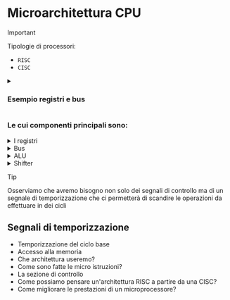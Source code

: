 # Microarchitettura CPU
> [!IMPORTANT]
>Tipologie di processori:
>- `RISC`
>- `CISC`

<details> 
<summary><h3>Esempio registri e bus</h3></summary><br>
  
> - Osserviamo un'architettura è a 32 con un bus parallelo a 32 bit.

![Microarchitettura](/imgs/Microarchitettura.png)
</details>

### Le cui componenti principali sono:

<details> 
<summary>I registri</summary><br>
  
  |ACRONIMO|NOME|Spiegazione|
  | :--: | :-- | :-- |
  |MAR|Memory Address Register|contenente indirizzi per caricare un dato dalla memoria principale|
  |MDR|Memory Data Register|per caricare i dati dalla memoria|
  |PC|Program Counter|contiene l'indirizzo della prossima istruzione da eseguire|
  |MBR|Memory Buffer Register|registro delle istruzioni|
    
> 💡 Si chiama MBR perchè stiamo implementando una JVM -> l'MBR è registro di 8 bit, piú piccolo degli altri registri, perchè il linguaggio Java Byte Code è realizzato con istruzioni a 8 bit

- SP
- LV
- CPP
- TOS
- OPC
- `H` → Holding → esso mantiene un contenuto in attesa che l'ALU lo utilizzi; in generale questo è chiamato in letteratura `accumulatore` e mantiene dei dati. Fu implementato per poter diminuire il numero di Bus, ed ottenerne due, e non tre. Avremo quindi un canale che consente di far entrare nell'ingresso dell'ALU il contenuto dell'accumulatore.
</details>

<details> 
<summary>Bus</summary><br>
  
- A
    - Esso permette di far  comunicare il contenuto del registro `accumulatore` all'ALU.
- B
    - Permette di far comunicare il contenuto di tutti i registri, eccetto H, con l'ALU.
- C
    - Restituisce il risultato delle operazioni dell'ALU e dello shifter e permette di salvarle.
</details>
<details> 
<summary>ALU</summary><br>
    
> `n` bit di controllo = $`2^n -1`$ operazioni, poichè esiste in non fare nulla.
</details>
<details> 
<summary>Shifter</summary><br>
    
> Si è pensato di utilizzare un shifter subito dopo l'ALU per permettere a quest'ultima di `effettuare operazioni più complesse di uno shift di un bit`.
</details>
</details>

> [!TIP]
> Osserviamo che avremo bisogno non solo dei segnali di controllo ma di un segnale di temporizzazione che ci permetterà di scandire le operazioni da effettuare in dei cicli

## Segnali di temporizzazione

- Temporizzazione del ciclo base
- Accesso alla memoria
- Che architettura useremo?
- Come sono fatte le micro istruzioni?
- La sezione di controllo
- Come possiamo pensare un'architettura RISC a partire da una CISC?
- Come migliorare le prestazioni di un microprocessore?
